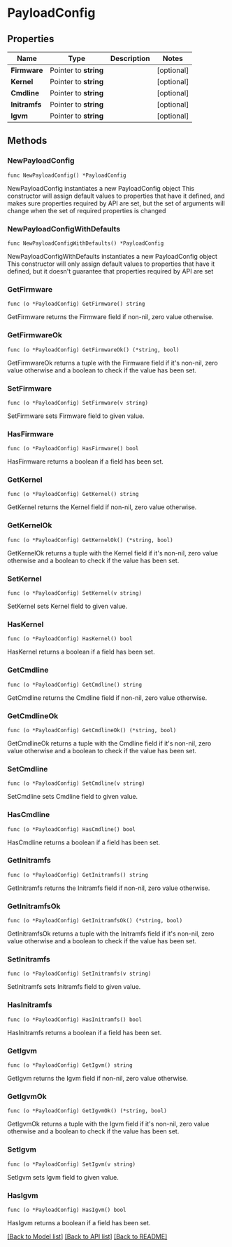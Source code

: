 # PayloadConfig

## Properties

Name | Type | Description | Notes
------------ | ------------- | ------------- | -------------
**Firmware** | Pointer to **string** |  | [optional] 
**Kernel** | Pointer to **string** |  | [optional] 
**Cmdline** | Pointer to **string** |  | [optional] 
**Initramfs** | Pointer to **string** |  | [optional] 
**Igvm** | Pointer to **string** |  | [optional] 

## Methods

### NewPayloadConfig

`func NewPayloadConfig() *PayloadConfig`

NewPayloadConfig instantiates a new PayloadConfig object
This constructor will assign default values to properties that have it defined,
and makes sure properties required by API are set, but the set of arguments
will change when the set of required properties is changed

### NewPayloadConfigWithDefaults

`func NewPayloadConfigWithDefaults() *PayloadConfig`

NewPayloadConfigWithDefaults instantiates a new PayloadConfig object
This constructor will only assign default values to properties that have it defined,
but it doesn't guarantee that properties required by API are set

### GetFirmware

`func (o *PayloadConfig) GetFirmware() string`

GetFirmware returns the Firmware field if non-nil, zero value otherwise.

### GetFirmwareOk

`func (o *PayloadConfig) GetFirmwareOk() (*string, bool)`

GetFirmwareOk returns a tuple with the Firmware field if it's non-nil, zero value otherwise
and a boolean to check if the value has been set.

### SetFirmware

`func (o *PayloadConfig) SetFirmware(v string)`

SetFirmware sets Firmware field to given value.

### HasFirmware

`func (o *PayloadConfig) HasFirmware() bool`

HasFirmware returns a boolean if a field has been set.

### GetKernel

`func (o *PayloadConfig) GetKernel() string`

GetKernel returns the Kernel field if non-nil, zero value otherwise.

### GetKernelOk

`func (o *PayloadConfig) GetKernelOk() (*string, bool)`

GetKernelOk returns a tuple with the Kernel field if it's non-nil, zero value otherwise
and a boolean to check if the value has been set.

### SetKernel

`func (o *PayloadConfig) SetKernel(v string)`

SetKernel sets Kernel field to given value.

### HasKernel

`func (o *PayloadConfig) HasKernel() bool`

HasKernel returns a boolean if a field has been set.

### GetCmdline

`func (o *PayloadConfig) GetCmdline() string`

GetCmdline returns the Cmdline field if non-nil, zero value otherwise.

### GetCmdlineOk

`func (o *PayloadConfig) GetCmdlineOk() (*string, bool)`

GetCmdlineOk returns a tuple with the Cmdline field if it's non-nil, zero value otherwise
and a boolean to check if the value has been set.

### SetCmdline

`func (o *PayloadConfig) SetCmdline(v string)`

SetCmdline sets Cmdline field to given value.

### HasCmdline

`func (o *PayloadConfig) HasCmdline() bool`

HasCmdline returns a boolean if a field has been set.

### GetInitramfs

`func (o *PayloadConfig) GetInitramfs() string`

GetInitramfs returns the Initramfs field if non-nil, zero value otherwise.

### GetInitramfsOk

`func (o *PayloadConfig) GetInitramfsOk() (*string, bool)`

GetInitramfsOk returns a tuple with the Initramfs field if it's non-nil, zero value otherwise
and a boolean to check if the value has been set.

### SetInitramfs

`func (o *PayloadConfig) SetInitramfs(v string)`

SetInitramfs sets Initramfs field to given value.

### HasInitramfs

`func (o *PayloadConfig) HasInitramfs() bool`

HasInitramfs returns a boolean if a field has been set.

### GetIgvm

`func (o *PayloadConfig) GetIgvm() string`

GetIgvm returns the Igvm field if non-nil, zero value otherwise.

### GetIgvmOk

`func (o *PayloadConfig) GetIgvmOk() (*string, bool)`

GetIgvmOk returns a tuple with the Igvm field if it's non-nil, zero value otherwise
and a boolean to check if the value has been set.

### SetIgvm

`func (o *PayloadConfig) SetIgvm(v string)`

SetIgvm sets Igvm field to given value.

### HasIgvm

`func (o *PayloadConfig) HasIgvm() bool`

HasIgvm returns a boolean if a field has been set.


[[Back to Model list]](../README.md#documentation-for-models) [[Back to API list]](../README.md#documentation-for-api-endpoints) [[Back to README]](../README.md)


